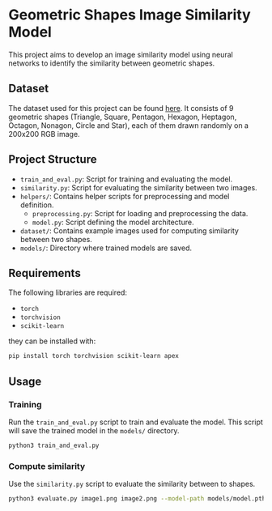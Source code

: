 # Geometric Shapes Image Similarity Model

This project aims to develop an image similarity model using neural networks to identify the similarity between geometric shapes.

## Dataset

The dataset used for this project can be found [here](https://data.mendeley.com/datasets/wzr2yv7r53/1). It consists of 9 geometric shapes (Triangle, Square, Pentagon, Hexagon, Heptagon, Octagon, Nonagon, Circle and Star), each of them drawn randomly on a 200x200 RGB image.

## Project Structure

- `train_and_eval.py`: Script for training and evaluating the model.
- `similarity.py`: Script for evaluating the similarity between two images.
- `helpers/`: Contains helper scripts for preprocessing and model definition.
  - `preprocessing.py`: Script for loading and preprocessing the data.
  - `model.py`: Script defining the model architecture.
- `dataset/`: Contains example images used for computing similarity between two shapes.
- `models/`: Directory where trained models are saved.

## Requirements

The following libraries are required:
- `torch`
- `torchvision`
- `scikit-learn`

they can be installed with:
```sh
pip install torch torchvision scikit-learn apex
```

## Usage

### Training 

Run the `train_and_eval.py` script to train and evaluate the model. This script will save the trained model in the `models/` directory.

```sh
python3 train_and_eval.py 
```
### Compute similarity 

Use the `similarity.py` script to evaluate the similarity between to shapes. 

```sh
python3 evaluate.py image1.png image2.png --model-path models/model.pth
```

